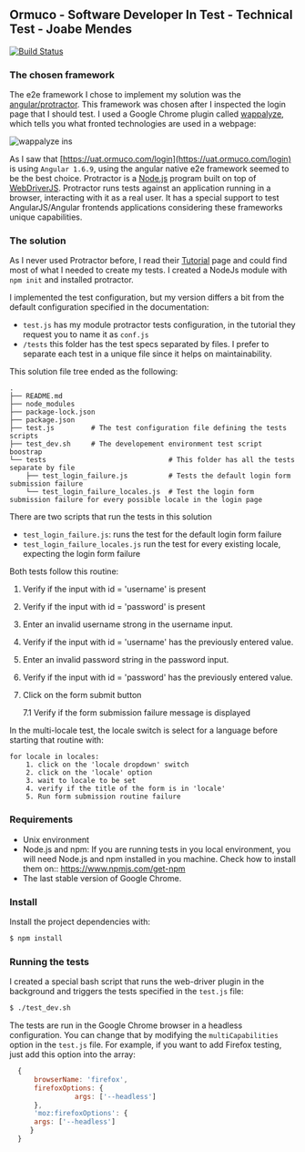 
## Ormuco - Software Developer In Test - Technical Test - Joabe Mendes

[![Build Status](https://travis-ci.com/JoabMendes/joabe_mendes_QA.svg?token=YiXFcShY3q5wCAWymCUr&branch=master)](https://travis-ci.com/JoabMendes/joabe_mendes_QA)

### The chosen framework

The e2e framework I chose to implement my solution was the [angular/protractor](https://github.com/angular/protractor). This framework
was chosen after I inspected the login page that I should test. I used a Google Chrome plugin
called [wappalyze](www.wappalyzer.com), which tells you what fronted technologies are used in a webpage:

![wappalyze ins](https://i.imgur.com/cw81htS.png)

As I saw that [https://uat.ormuco.com/login](https://uat.ormuco.com/login) is using `Angular 1.6.9`, using the angular
native e2e framework seemed to be the best choice. Protractor is a [Node.js](http://nodejs.org/) program built on top 
of [WebDriverJS](https://github.com/SeleniumHQ/selenium/wiki/WebDriverJs). Protractor runs tests against an application 
running in a browser, interacting with it as a real user. It has a special support to test AngularJS/Angular frontends applications
considering these frameworks unique capabilities. 


### The solution

As I never used Protractor before, I read their [Tutorial](http://www.protractortest.org/#/tutorial) page and could find most of
what I needed to create my tests. I created a NodeJs module with `npm init` and installed protractor.

I implemented the test configuration, but my version differs a bit from the default configuration specified in the documentation:

- `test.js` has my module protractor tests configuration, in the tutorial they request you to name it as `conf.js`
- `/tests` this folder has the test specs separated by files. I prefer to separate each test in a unique file since it helps on maintainability.

This solution file tree ended as the following:
```
.
├── README.md
├── node_modules  
├── package-lock.json
├── package.json
├── test.js         # The test configuration file defining the tests scripts
├── test_dev.sh     # The developement environment test script boostrap
└── tests                              # This folder has all the tests separate by file         
    ├── test_login_failure.js          # Tests the default login form submission failure
    └── test_login_failure_locales.js  # Test the login form submission failure for every possible locale in the login page

```

There are two scripts that run the tests in this solution

- `test_login_failure.js`: runs the test for the default login form failure
- `test_login_failure_locales.js` run the test for every existing locale, expecting the login form failure

Both tests follow this routine:

1. Verify if the input with id = 'username' is present
2. Verify if the input with id = 'password' is present
3. Enter an invalid username strong in the username input.
4. Verify if the input with id = 'username' has the previously entered value.
5. Enter an invalid password string in the password input.
6. Verify if the input with id = 'password' has the previously entered value.
7. Click on the form submit button

    7.1 Verify if the form submission failure message is displayed
    
    
In the multi-locale test, the locale switch is select for a language before starting that routine with:

```
for locale in locales:
    1. click on the 'locale dropdown' switch
    2. click on the 'locale' option
    3. wait to locale to be set
    4. verify if the title of the form is in 'locale'
    5. Run form submission routine failure
```

### Requirements

- Unix environment
- Node.js and npm:
    If you are running tests in you local environment, you will need Node.js and npm installed in you machine.
    Check how to install them on:: https://www.npmjs.com/get-npm
- The last stable version of Google Chrome.

### Install

Install the project dependencies with:
```sh
$ npm install
```

### Running the tests

I created a special bash script that runs the web-driver plugin in the background and triggers the tests specified
in the `test.js` file:

```bash
$ ./test_dev.sh
```

The tests are run in the Google Chrome browser in a headless configuration. You can change that by modifying the
`multiCapabilities` option in the `test.js` file. For example, if you want to add Firefox testing, just add this 
option into the array:
```javascript
  {
      browserName: 'firefox',
      firefoxOptions: {
                args: ['--headless']
      },
      'moz:firefoxOptions': {
      args: ['--headless']
     }
  }
```